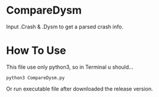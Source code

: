 # CompareDysm
Input .Crash &amp; .Dysm to get a parsed crash info.

# How To Use
This file use only python3, so in Terminal u should...

    python3 CompareDysm.py

Or run executable file after downloaded the release version.
